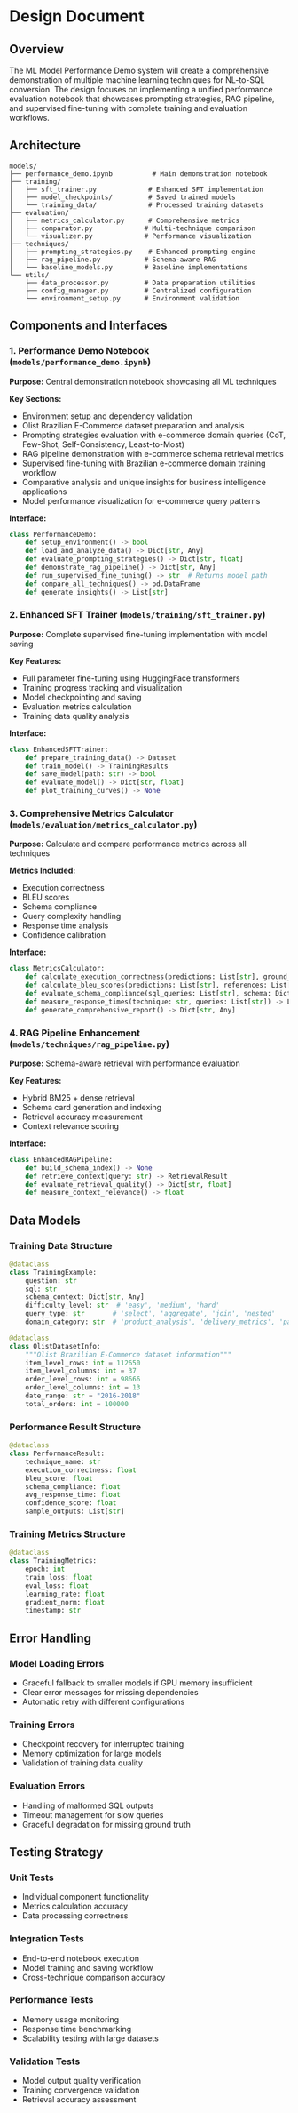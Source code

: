 # Design Document

## Overview

The ML Model Performance Demo system will create a comprehensive demonstration of multiple machine learning techniques for NL-to-SQL conversion. The design focuses on implementing a unified performance evaluation notebook that showcases prompting strategies, RAG pipeline, and supervised fine-tuning with complete training and evaluation workflows.

## Architecture

```
models/
├── performance_demo.ipynb          # Main demonstration notebook
├── training/
│   ├── sft_trainer.py             # Enhanced SFT implementation
│   ├── model_checkpoints/         # Saved trained models
│   └── training_data/             # Processed training datasets
├── evaluation/
│   ├── metrics_calculator.py      # Comprehensive metrics
│   ├── comparator.py             # Multi-technique comparison
│   └── visualizer.py             # Performance visualization
├── techniques/
│   ├── prompting_strategies.py    # Enhanced prompting engine
│   ├── rag_pipeline.py           # Schema-aware RAG
│   └── baseline_models.py        # Baseline implementations
└── utils/
    ├── data_processor.py         # Data preparation utilities
    ├── config_manager.py         # Centralized configuration
    └── environment_setup.py      # Environment validation
```

## Components and Interfaces

### 1. Performance Demo Notebook (`models/performance_demo.ipynb`)

**Purpose:** Central demonstration notebook showcasing all ML techniques

**Key Sections:**
- Environment setup and dependency validation
- Olist Brazilian E-Commerce dataset preparation and analysis
- Prompting strategies evaluation with e-commerce domain queries (CoT, Few-Shot, Self-Consistency, Least-to-Most)
- RAG pipeline demonstration with e-commerce schema retrieval metrics
- Supervised fine-tuning with Brazilian e-commerce domain training workflow
- Comparative analysis and unique insights for business intelligence applications
- Model performance visualization for e-commerce query patterns

**Interface:**
```python
class PerformanceDemo:
    def setup_environment() -> bool
    def load_and_analyze_data() -> Dict[str, Any]
    def evaluate_prompting_strategies() -> Dict[str, float]
    def demonstrate_rag_pipeline() -> Dict[str, Any]
    def run_supervised_fine_tuning() -> str  # Returns model path
    def compare_all_techniques() -> pd.DataFrame
    def generate_insights() -> List[str]
```

### 2. Enhanced SFT Trainer (`models/training/sft_trainer.py`)

**Purpose:** Complete supervised fine-tuning implementation with model saving

**Key Features:**
- Full parameter fine-tuning using HuggingFace transformers
- Training progress tracking and visualization
- Model checkpointing and saving
- Evaluation metrics calculation
- Training data quality analysis

**Interface:**
```python
class EnhancedSFTTrainer:
    def prepare_training_data() -> Dataset
    def train_model() -> TrainingResults
    def save_model(path: str) -> bool
    def evaluate_model() -> Dict[str, float]
    def plot_training_curves() -> None
```

### 3. Comprehensive Metrics Calculator (`models/evaluation/metrics_calculator.py`)

**Purpose:** Calculate and compare performance metrics across all techniques

**Metrics Included:**
- Execution correctness
- BLEU scores
- Schema compliance
- Query complexity handling
- Response time analysis
- Confidence calibration

**Interface:**
```python
class MetricsCalculator:
    def calculate_execution_correctness(predictions: List[str], ground_truth: List[str]) -> float
    def calculate_bleu_scores(predictions: List[str], references: List[str]) -> float
    def evaluate_schema_compliance(sql_queries: List[str], schema: Dict) -> float
    def measure_response_times(technique: str, queries: List[str]) -> List[float]
    def generate_comprehensive_report() -> Dict[str, Any]
```

### 4. RAG Pipeline Enhancement (`models/techniques/rag_pipeline.py`)

**Purpose:** Schema-aware retrieval with performance evaluation

**Key Features:**
- Hybrid BM25 + dense retrieval
- Schema card generation and indexing
- Retrieval accuracy measurement
- Context relevance scoring

**Interface:**
```python
class EnhancedRAGPipeline:
    def build_schema_index() -> None
    def retrieve_context(query: str) -> RetrievalResult
    def evaluate_retrieval_quality() -> Dict[str, float]
    def measure_context_relevance() -> float
```

## Data Models

### Training Data Structure
```python
@dataclass
class TrainingExample:
    question: str
    sql: str
    schema_context: Dict[str, Any]
    difficulty_level: str  # 'easy', 'medium', 'hard'
    query_type: str       # 'select', 'aggregate', 'join', 'nested'
    domain_category: str  # 'product_analysis', 'delivery_metrics', 'payment_trends', 'review_analysis'

@dataclass
class OlistDatasetInfo:
    """Olist Brazilian E-Commerce dataset information"""
    item_level_rows: int = 112650
    item_level_columns: int = 37
    order_level_rows: int = 98666
    order_level_columns: int = 13
    date_range: str = "2016-2018"
    total_orders: int = 100000
```

### Performance Result Structure
```python
@dataclass
class PerformanceResult:
    technique_name: str
    execution_correctness: float
    bleu_score: float
    schema_compliance: float
    avg_response_time: float
    confidence_score: float
    sample_outputs: List[str]
```

### Training Metrics Structure
```python
@dataclass
class TrainingMetrics:
    epoch: int
    train_loss: float
    eval_loss: float
    learning_rate: float
    gradient_norm: float
    timestamp: str
```

## Error Handling

### Model Loading Errors
- Graceful fallback to smaller models if GPU memory insufficient
- Clear error messages for missing dependencies
- Automatic retry with different configurations

### Training Errors
- Checkpoint recovery for interrupted training
- Memory optimization for large models
- Validation of training data quality

### Evaluation Errors
- Handling of malformed SQL outputs
- Timeout management for slow queries
- Graceful degradation for missing ground truth

## Testing Strategy

### Unit Tests
- Individual component functionality
- Metrics calculation accuracy
- Data processing correctness

### Integration Tests
- End-to-end notebook execution
- Model training and saving workflow
- Cross-technique comparison accuracy

### Performance Tests
- Memory usage monitoring
- Response time benchmarking
- Scalability testing with large datasets

### Validation Tests
- Model output quality verification
- Training convergence validation
- Retrieval accuracy assessment
